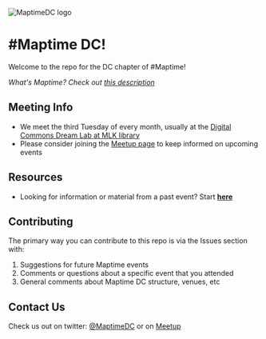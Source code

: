 ![MaptimeDC logo](https://cloud.githubusercontent.com/assets/1833870/3643697/ab9000a0-10d7-11e4-96a6-72bd79a835e7.jpeg)

# #Maptime DC!

Welcome to the repo for the DC chapter of #Maptime!

*What's Maptime? Check out [this description](http://www.maptime.io/about/)*

## Meeting Info
- We meet the third Tuesday of every month, usually at the [Digital Commons Dream Lab at MLK library](http://dclibrary.org/digitalcommons)
- Please consider joining the [Meetup page](http://www.meetup.com/Maptime-DC/) to keep informed on upcoming events

## Resources
- Looking for information or material from a past event? Start **[here](https://github.com/maptime/dc/blob/master/Events.md)**

## Contributing

The primary way you can contribute to this repo is via the Issues section with:

1. Suggestions for future Maptime events
2. Comments or questions about a specific event that you attended
3. General comments about Maptime DC structure, venues, etc

## Contact Us
Check us out on twitter: [@MaptimeDC](https://twitter.com/MaptimeDC) or on [Meetup](http://www.meetup.com/Maptime-DC/)
